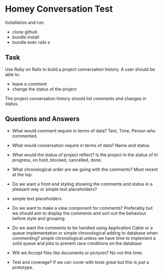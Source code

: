 # Homey Conversation Test

Installation and run:

- clone github
- bundle install
- bundle exec rails s

## Task

Use Ruby on Rails to build a project conversation history. A user should be able to:

- leave a comment
- change the status of the project

The project conversation history should list comments and changes in status.

## Questions and Answers

- What would comment require in terms of data? Text, Time, Person who commented.
- What would conversation require in terms of data? Name and status.

- What would the status of project reflect? Is the project in the status of In progress, on hold, blocked, cancelled,
  done.

- What chronological order are we going with the comments? Most recent at the top.

- Do we want a front end styling showing the comments and status in a pleasant way or simple text placeholders? 
- simple text placeholders
- Do we want to make a view component for comments? Preferably but we should aim to display the comments and sort 
  out the behaviour before style and grouping. 

- Do we want the comments to be handled using Application Cable or a queue implementation or simple chronological 
  adding to database when commenting? simple chronological unless we have time to implement a solid queue and jobs 
  to prevent race conditions on the database

- Will we Accept files like documents or pictures? No not this time.

- Test and coverage? If we can cover with tests great but this is just a prototype. 

